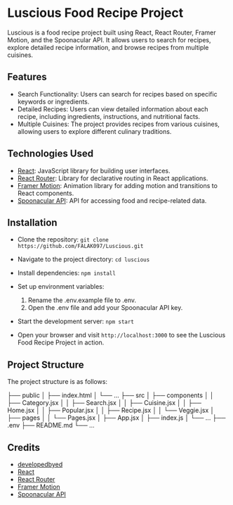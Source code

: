 # Luscious Food Recipe Project

Luscious is a food recipe project built using React, React Router, Framer Motion, and the Spoonacular API. It allows users to search for recipes, explore detailed recipe information, and browse recipes from multiple cuisines.

## Features

- Search Functionality: Users can search for recipes based on specific keywords or ingredients.
- Detailed Recipes: Users can view detailed information about each recipe, including ingredients, instructions, and nutritional facts.
- Multiple Cuisines: The project provides recipes from various cuisines, allowing users to explore different culinary traditions.

## Technologies Used

- [React](https://reactjs.org): JavaScript library for building user interfaces.
- [React Router](https://reactrouter.com): Library for declarative routing in React applications.
- [Framer Motion](https://www.framer.com/api/motion/): Animation library for adding motion and transitions to React components.
- [Spoonacular API](https://spoonacular.com/food-api): API for accessing food and recipe-related data.

## Installation

- Clone the repository:
  `git clone https://github.com/FALAK097/Luscious.git`

- Navigate to the project directory:
  `cd luscious`
- Install dependencies:
  `npm install`

- Set up environment variables:

  1. Rename the .env.example file to .env.
  2. Open the .env file and add your Spoonacular API key.

- Start the development server:
  `npm start`

- Open your browser and visit `http://localhost:3000` to see the Luscious Food Recipe Project in action.

## Project Structure

The project structure is as follows:

├── public
│ ├── index.html
│ └── ...
├── src
│ ├── components
│ │ ├── Category.jsx
│ │ ├── Search.jsx
│ │ ├── Cuisine.jsx
│ │ ├── Home.jsx
│ │ ├── Popular.jsx
│ │ ├── Recipe.jsx
│ │ └── Veggie.jsx
│ ├── pages
│ │ └── Pages.jsx
│ ├── App.jsx
│ ├── index.js
│ └── ...
├── .env
├── README.md
└── ...

## Credits

- [developedbyed](https://github.com/developedbyed/)
- [React](https://reactjs.org)
- [React Router](https://reactrouter.com)
- [Framer Motion](https://www.framer.com/api/motion/)
- [Spoonacular API](https://spoonacular.com/food-api)
